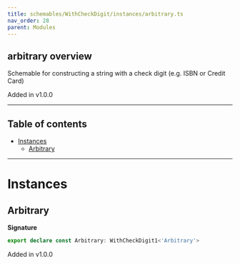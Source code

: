 ```yaml
---
title: schemables/WithCheckDigit/instances/arbitrary.ts
nav_order: 28
parent: Modules
---
```


## arbitrary overview

Schemable for constructing a string with a check digit (e.g. ISBN or Credit Card)

Added in v1.0.0

---

<h2 class="text-delta">Table of contents</h2>

- [Instances](#instances)
  - [Arbitrary](#arbitrary)

---

# Instances

## Arbitrary

**Signature**

```ts
export declare const Arbitrary: WithCheckDigit1<'Arbitrary'>
```

Added in v1.0.0
